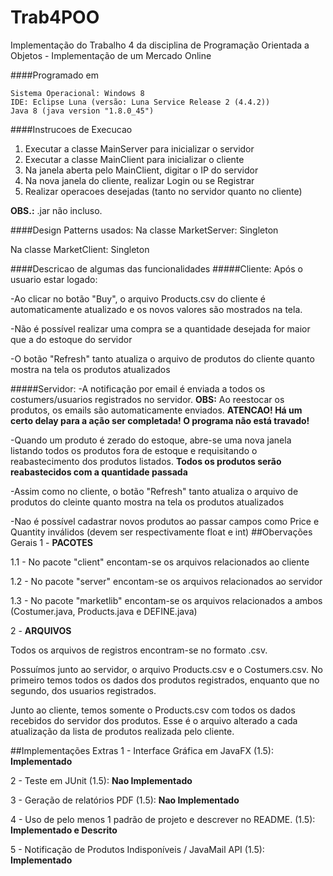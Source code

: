 # Trab4POO
Implementação do Trabalho 4 da disciplina de Programação Orientada a Objetos - Implementação de um Mercado Online

####Programado em
```
Sistema Operacional: Windows 8
IDE: Eclipse Luna (versão: Luna Service Release 2 (4.4.2))
Java 8 (java version "1.8.0_45")
```

####Instrucoes de Execucao
1. Executar a classe MainServer para inicializar o servidor
2. Executar a classe MainClient para inicializar o cliente
3. Na janela aberta pelo MainClient, digitar o IP do servidor
4. Na nova janela do cliente, realizar Login ou se Registrar 
5. Realizar operacoes desejadas (tanto no servidor quanto no cliente)

**OBS.:** .jar não incluso.

####Design Patterns usados:
Na classe MarketServer: Singleton

Na classe MarketClient: Singleton

####Descricao de algumas das funcionalidades
#####Cliente:
  Após o usuario estar logado:
  
  -Ao clicar no botão "Buy", o arquivo Products.csv do cliente é automaticamente atualizado e os novos valores são mostrados na tela.
 
  -Não é possível realizar uma compra se a quantidade desejada for maior que a do estoque do servidor
  
  -O botão "Refresh" tanto atualiza o arquivo de produtos do cliente quanto mostra na tela os produtos atualizados
  
#####Servidor:
  -A notificação por email é enviada a todos os costumers/usuarios registrados no servidor. **OBS:** Ao reestocar os produtos, os emails são automaticamente enviados. **ATENCAO! Há um certo delay para a ação ser completada! O programa não está travado!**
  
  -Quando um produto é zerado do estoque, abre-se uma nova janela listando todos os produtos fora de estoque e requisitando o reabastecimento dos produtos listados. **Todos os produtos serão reabastecidos com a quantidade passada**

  -Assim como no cliente, o botão "Refresh" tanto atualiza o arquivo de produtos do cleinte quanto mostra na tela os produtos atualizados

  -Nao é possível cadastrar novos produtos ao passar campos como Price e Quantity inválidos (devem ser respectivamente float e int)
##Obervações Gerais
1 - **PACOTES**

1.1 - No pacote "client" encontam-se os arquivos relacionados ao cliente

1.2 - No pacote "server" encontam-se os arquivos relacionados ao servidor

1.3 - No pacote "marketlib" encontam-se os arquivos relacionados a ambos (Costumer.java, Products.java e DEFINE.java)

2 - **ARQUIVOS**

Todos os arquivos de registros encontram-se no formato .csv.

Possuímos junto ao servidor, o arquivo Products.csv e o Costumers.csv. No primeiro temos todos os dados dos produtos registrados, enquanto que no segundo, dos usuarios registrados.

Junto ao cliente, temos somente o Products.csv com todos os dados recebidos do servidor dos produtos. Esse é o arquivo alterado a cada atualização da lista de produtos realizada pelo cliente.


##Implementações Extras
1 - Interface Gráfica em JavaFX (1.5): **Implementado**

2 - Teste em JUnit (1.5): **Nao Implementado**

3 - Geração de relatórios PDF (1.5): **Nao Implementado**

4 - Uso de pelo menos 1 padrão de projeto e descrever no README. (1.5): **Implementado e Descrito**

5 - Notificação de Produtos Indisponíveis / JavaMail API (1.5): **Implementado**
